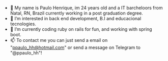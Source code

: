 - 👋 My name is Paulo Henrique, im 24 years old and a IT barcheloors from Natal, RN, Brazil currently working in a post graduation degree.
- 👀 I’m interested in back end development, B.I and educacional tecnologies.
- 🌱 I’m currently coding ruby on rails for fun, and working with spring boot.
- 📫 To contact me you can just send a email on "ppaulo_hh@hotmail.com" or send a message on Telegram to "@ppaulo_hh"!
